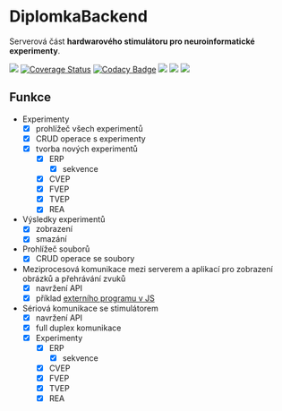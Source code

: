 # DiplomkaBackend

Serverová část **hardwarového stimulátoru pro neuroinformatické experimenty**.

![](https://github.com/neuro-stimulator/neuro-server/workflows/build/badge.svg)
[![Coverage Status](https://coveralls.io/repos/github/neuro-stimulator/neuro-server/badge.svg?branch=master)](https://coveralls.io/github/neuro-stimulator/neuro-server?branch=master)
[![Codacy Badge](https://api.codacy.com/project/badge/Grade/1b6fd0adc9e84470b9ce9fcc2d133759)](https://www.codacy.com/manual/neuro-stimulator2/neuro-server)
![](https://img.shields.io/github/languages/code-size/neuro-stimulator/neuro-server)
![](https://img.shields.io/github/package-json/v/neuro-stimulator/neuro-server)
![](https://img.shields.io/librariesio/github/neuro-stimulator/neuro-server)

## Funkce

 - Experimenty
   - [x] prohlížeč všech experimentů
   - [x] CRUD operace s experimenty
   - [x] tvorba nových experimentů
     - [x] ERP
       - [x] sekvence
     - [x] CVEP
     - [x] FVEP
     - [x] TVEP
     - [x] REA
 - Výsledky experimentů
   - [x] zobrazení
   - [x] smazání
 - Prohlížeč souborů
   - [x] CRUD operace se soubory
 - Meziprocesová komunikace mezi serverem a aplikací pro zobrazení obrázků a přehrávání zvuků
   - [x] navržení API
   - [x] příklad [externího programu v JS](https://github.com/neuro-stimulator/neuro-server/blob/master/ipc-client.js)
 - Sériová komunikace se stimulátorem
   - [x] navržení API
   - [x] full duplex komunikace
   - [x] Experimenty
     - [x] ERP
       - [x] sekvence
     - [x] CVEP
     - [x] FVEP
     - [x] TVEP
     - [x] REA
